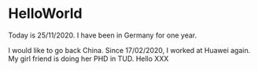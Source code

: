 # HelloWorld

Today is 25/11/2020. 
I have been in Germany for one year.

I would like to go back China.
Since 17/02/2020, I worked at Huawei again.
My girl friend is doing her PHD in TUD.
Hello XXX
